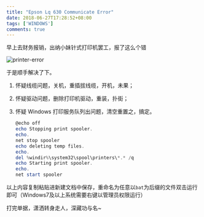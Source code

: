 ```yaml
---
title: "Epson Lq 630 Communicate Error"
date: 2018-06-27T17:28:52+08:00
tags: ['WINDOWS']
comments: true
---
```


早上去财务报销，出纳小妹针式打印机罢工，报了这么个错

![printer-error](https://blog-1253877569.cos.ap-chengdu.myqcloud.com/ext/png/2018/6/10241202527c1740882410421210ac11.png)

于是顺手解决了下。

1. 怀疑线缆问题，关机，重插拔线缆，开机，未果；

2. 怀疑驱动问题，删除打印机驱动，重装，扑街；

3. 怀疑 Windows 打印服务队列出问题，清空重置之，搞定。

   ```powershell
   @echo off
   echo Stopping print spooler.
   echo.
   net stop spooler
   echo deleting temp files.
   echo.
   del %windir%\system32\spool\printers\*.* /q
   echo Starting print spooler.
   echo.
   net start spooler
   ```

以上内容复制粘贴进新建文档中保存，重命名为任意以`bat`为后缀的文件双击运行即可（Windows7及以上系统需要右键以管理员权限运行）

打完单据，潇洒转身走人，深藏功与名~
